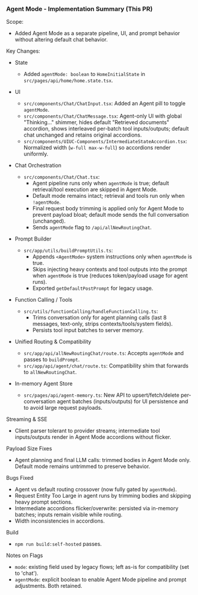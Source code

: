 ### Agent Mode - Implementation Summary (This PR)

Scope:
- Added Agent Mode as a separate pipeline, UI, and prompt behavior without altering default chat behavior.

Key Changes:
- State
  - Added `agentMode: boolean` to `HomeInitialState` in `src/pages/api/home/home.state.tsx`.

- UI
  - `src/components/Chat/ChatInput.tsx`: Added an Agent pill to toggle `agentMode`.
  - `src/components/Chat/ChatMessage.tsx`: Agent-only UI with global "Thinking…" shimmer, hides default "Retrieved documents" accordion, shows interleaved per-batch tool inputs/outputs; default chat unchanged and retains original accordions.
  - `src/components/UIUC-Components/IntermediateStateAccordion.tsx`: Normalized width (`w-full max-w-full`) so accordions render uniformly.

- Chat Orchestration
  - `src/components/Chat/Chat.tsx`:
    - Agent pipeline runs only when `agentMode` is true; default retrieval/tool execution are skipped in Agent Mode.
    - Default mode remains intact; retrieval and tools run only when `!agentMode`.
    - Final request body trimming is applied only for Agent Mode to prevent payload bloat; default mode sends the full conversation (unchanged).
    - Sends `agentMode` flag to `/api/allNewRoutingChat`.

- Prompt Builder
  - `src/app/utils/buildPromptUtils.ts`:
    - Appends `<AgentMode>` system instructions only when `agentMode` is true.
    - Skips injecting heavy contexts and tool outputs into the prompt when `agentMode` is true (reduces token/payload usage for agent runs).
    - Exported `getDefaultPostPrompt` for legacy usage.

- Function Calling / Tools
  - `src/utils/functionCalling/handleFunctionCalling.ts`:
    - Trims conversation only for agent planning calls (last 8 messages, text-only, strips contexts/tools/system fields).
    - Persists tool input batches to server memory.

- Unified Routing & Compatibility
  - `src/app/api/allNewRoutingChat/route.ts`: Accepts `agentMode` and passes to `buildPrompt`.
  - `src/app/api/agent/chat/route.ts`: Compatibility shim that forwards to `allNewRoutingChat`.

- In-memory Agent Store
  - `src/pages/api/agent-memory.ts`: New API to upsert/fetch/delete per-conversation agent batches (inputs/outputs) for UI persistence and to avoid large request payloads.

Streaming & SSE
- Client parser tolerant to provider streams; intermediate tool inputs/outputs render in Agent Mode accordions without flicker.

Payload Size Fixes
- Agent planning and final LLM calls: trimmed bodies in Agent Mode only. Default mode remains untrimmed to preserve behavior.

Bugs Fixed
- Agent vs default routing crossover (now fully gated by `agentMode`).
- Request Entity Too Large in agent runs by trimming bodies and skipping heavy prompt sections.
- Intermediate accordions flicker/overwrite: persisted via in-memory batches; inputs remain visible while routing.
- Width inconsistencies in accordions.

Build
- `npm run build:self-hosted` passes.

Notes on Flags
- `mode`: existing field used by legacy flows; left as-is for compatibility (set to 'chat').
- `agentMode`: explicit boolean to enable Agent Mode pipeline and prompt adjustments. Both retained.

